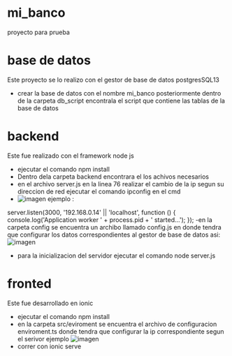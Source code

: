 # mi_banco
proyecto para prueba 

# base de datos
Este proyecto se lo realizo con el gestor de base de datos postgresSQL13 
- crear la base de datos con el nombre mi_banco posteriormente dentro de la carpeta db_script
encontrala el script que contiene las tablas de la  base de datos

# backend

Este fue realizado con el framework node js
- ejecutar el comando npm install 
- Dentro dela carpeta backend encontrara el los achivos necesarios 
- en el archivo server.js en la linea 76 realizar el cambio de la ip  segun su direccion de red ejecutar el comando ipconfig en el cmd
- ![imagen](https://user-images.githubusercontent.com/30697632/114262262-a06b3980-99a4-11eb-9ab8-bb07b1c28838.png)
ejemplo :

 server.listen(3000, '192.168.0.14' || 'localhost', function () {
  console.log('Application worker ' + process.pid + ' started...');
});
-en la carpeta config se encuentra un archibo llamado config.js en donde tendra que configurar los datos correspondientes al gestor de base de datos asi:
![imagen](https://user-images.githubusercontent.com/30697632/114262318-0657c100-99a5-11eb-894d-38d7b1221753.png)
- para la inicializacion del servidor ejecutar el comando node server.js

# fronted
Este fue desarrollado en ionic
- ejecutar el comando npm install
- en la carpeta src/eviroment  se encuentra el archivo de configuracion enviroment.ts donde tendra que configurar la ip correspondiente segun el serivor ejemplo
![imagen](https://user-images.githubusercontent.com/30697632/114262412-7403ed00-99a5-11eb-8571-b25cc9900ccb.png)
- correr con ionic serve



